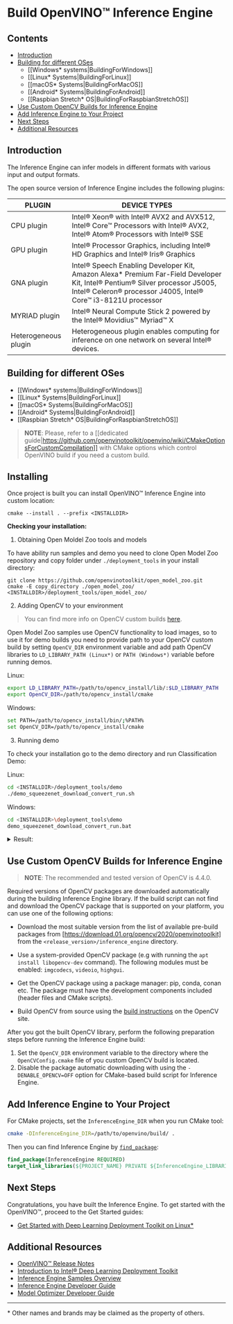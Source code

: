 # Build OpenVINO™ Inference Engine

## Contents

- [Introduction](#introduction)
- [Building for different OSes](#building-for-different-oses)
  - [[Windows* systems|BuildingForWindows]]
  - [[Linux* Systems|BuildingForLinux]]
  - [[macOS* Systems|BuildingForMacOS]]
  - [[Android* Systems|BuildingForAndroid]]
  - [[Raspbian Stretch* OS|BuildingForRaspbianStretchOS]]
- [Use Custom OpenCV Builds for Inference Engine](#use-custom-opencv-builds-for-inference-engine)
- [Add Inference Engine to Your Project](#add-inference-engine-to-your-project)
- [Next Steps](#next-steps)
- [Additional Resources](#additional-resources)

## Introduction

The Inference Engine can infer models in different formats with various input
and output formats.

The open source version of Inference Engine includes the following plugins:

| PLUGIN               | DEVICE TYPES |
| ---------------------| -------------|
| CPU plugin           | Intel® Xeon® with Intel® AVX2 and AVX512, Intel® Core™ Processors with Intel® AVX2, Intel® Atom® Processors with Intel® SSE |
| GPU plugin           | Intel® Processor Graphics, including Intel® HD Graphics and Intel® Iris® Graphics |
| GNA plugin           | Intel® Speech Enabling Developer Kit, Amazon Alexa\* Premium Far-Field Developer Kit, Intel® Pentium® Silver processor J5005, Intel® Celeron® processor J4005, Intel® Core™ i3-8121U processor |
| MYRIAD plugin        | Intel® Neural Compute Stick 2 powered by the Intel® Movidius™ Myriad™ X |
| Heterogeneous plugin | Heterogeneous plugin enables computing for inference on one network on several Intel® devices. |

## Building for different OSes

  - [[Windows* systems|BuildingForWindows]]
  - [[Linux* Systems|BuildingForLinux]]
  - [[macOS* Systems|BuildingForMacOS]]
  - [[Android* Systems|BuildingForAndroid]]
  - [[Raspbian Stretch* OS|BuildingForRaspbianStretchOS]]

> **NOTE**: Please, refer to a [[dedicated guide|https://github.com/openvinotoolkit/openvino/wiki/CMakeOptionsForCustomCompilation]] with CMake options which control OpenVINO build if you need a custom build.

## Installing

Once project is built you can install OpenVINO™ Inference Engine into custom location:
 
```
cmake --install . --prefix <INSTALLDIR>
```

**Checking your installation:**

1. Obtaining Open Moldel Zoo tools and models

To have ability run samples and demo you need to clone Open Model Zoo repository and copy folder under `./deployment_tools` in your install directory:

```
git clone https://github.com/openvinotoolkit/open_model_zoo.git
cmake -E copy_directory ./open_model_zoo/ <INSTALLDIR>/deployment_tools/open_model_zoo/
```

2. Adding OpenCV to your environment

>You can find more info on OpenCV custom builds [here](#use-custom-opencv-builds-for-inference-engine).

Open Model Zoo samples use OpenCV functionality to load images, so to use it for demo builds you need to provide path to your OpenCV custom build by setting `OpenCV_DIR` environment variable and add path OpenCV libraries to `LD_LIBRARY_PATH (Linux*)` or `PATH (Windows*)` variable before running demos.

Linux:
```sh
export LD_LIBRARY_PATH=/path/to/opencv_install/lib/:$LD_LIBRARY_PATH
export OpenCV_DIR=/path/to/opencv_install/cmake
```

Windows:
```sh
set PATH=/path/to/opencv_install/bin/;%PATH%
set OpenCV_DIR=/path/to/opencv_install/cmake
```

3. Running demo

To check your installation go to the demo directory and run Classification Demo:

Linux:
```sh
cd <INSTALLDIR>/deployment_tools/demo
./demo_squeezenet_download_convert_run.sh
```

Windows:
```sh
cd <INSTALLDIR>\deployment_tools\demo
demo_squeezenet_download_convert_run.bat
```

<details>
<summary>Result:</summary>
<p>

```
Top 10 results:

Image <INSTALLDIR>/deployment_tools/demo/car.png

classid probability label
------- ----------- -----
817     0.6853030   sports car, sport car
479     0.1835197   car wheel
511     0.0917197   convertible
436     0.0200694   beach wagon, station wagon, wagon, estate car, beach waggon, station waggon, waggon
751     0.0069604   racer, race car, racing car
656     0.0044177   minivan
717     0.0024739   pickup, pickup truck
581     0.0017788   grille, radiator grille
468     0.0013083   cab, hack, taxi, taxicab
661     0.0007443   Model T

[ INFO ] Execution successful
```
</p>
</details>

## Use Custom OpenCV Builds for Inference Engine

> **NOTE**: The recommended and tested version of OpenCV is 4.4.0.

Required versions of OpenCV packages are downloaded automatically during the
building Inference Engine library. If the build script can not find and download
the OpenCV package that is supported on your platform, you can use one of the
following options:

* Download the most suitable version from the list of available pre-build
  packages from [https://download.01.org/opencv/2020/openvinotoolkit] from the
  `<release_version>/inference_engine` directory.

* Use a system-provided OpenCV package (e.g with running the
  `apt install libopencv-dev` command). The following modules must be enabled:
  `imgcodecs`, `videoio`, `highgui`.

* Get the OpenCV package using a package manager: pip, conda, conan etc. The
  package must have the development components included (header files and CMake
  scripts).

* Build OpenCV from source using the [build instructions](https://docs.opencv.org/master/df/d65/tutorial_table_of_content_introduction.html) on the OpenCV site.

After you got the built OpenCV library, perform the following preparation steps
before running the Inference Engine build:

1. Set the `OpenCV_DIR` environment variable to the directory where the
   `OpenCVConfig.cmake` file of you custom OpenCV build is located.
2. Disable the package automatic downloading with using the `-DENABLE_OPENCV=OFF`
   option for CMake-based build script for Inference Engine.

## Add Inference Engine to Your Project

For CMake projects, set the `InferenceEngine_DIR` when you run CMake tool:

```sh
cmake -DInferenceEngine_DIR=/path/to/openvino/build/ .
```

Then you can find Inference Engine by [`find_package`]:

```cmake
find_package(InferenceEngine REQUIRED)
target_link_libraries(${PROJECT_NAME} PRIVATE ${InferenceEngine_LIBRARIES})
```

## Next Steps

Congratulations, you have built the Inference Engine. To get started with the
OpenVINO™, proceed to the Get Started guides:

* [Get Started with Deep Learning Deployment Toolkit on Linux*](GettingStarted)

## Additional Resources

* [OpenVINO™ Release Notes](https://software.intel.com/en-us/articles/OpenVINO-RelNotes)
* [Introduction to Intel® Deep Learning Deployment Toolkit](https://docs.openvinotoolkit.org/latest/_docs_IE_DG_Introduction.html)
* [Inference Engine Samples Overview](https://docs.openvinotoolkit.org/latest/_docs_IE_DG_Samples_Overview.html)
* [Inference Engine Developer Guide](https://docs.openvinotoolkit.org/latest/_docs_IE_DG_Deep_Learning_Inference_Engine_DevGuide.html)
* [Model Optimizer Developer Guide](https://docs.openvinotoolkit.org/latest/_docs_MO_DG_Deep_Learning_Model_Optimizer_DevGuide.html)

---
\* Other names and brands may be claimed as the property of others.


[https://download.01.org/opencv/2020/openvinotoolkit]:https://download.01.org/opencv/2020/openvinotoolkit
[build instructions]:https://docs.opencv.org/master/df/d65/tutorial_table_of_content_introduction.html
[`find_package`]:https://cmake.org/cmake/help/latest/command/find_package.html